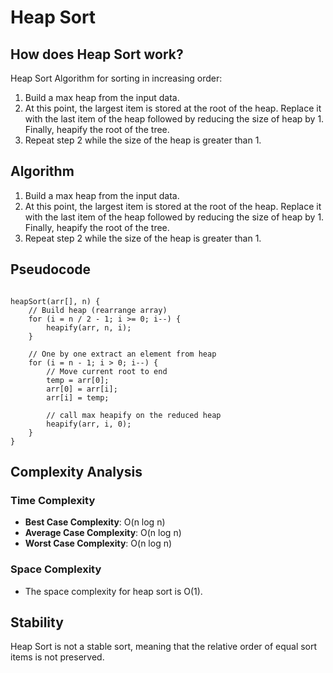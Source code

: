 # Heap Sort

## How does Heap Sort work?

Heap Sort Algorithm for sorting in increasing order:

1. Build a max heap from the input data.
2. At this point, the largest item is stored at the root of the heap. Replace it with the last item of the heap followed by reducing the size of heap by 1. Finally, heapify the root of the tree.
3. Repeat step 2 while the size of the heap is greater than 1.

## Algorithm

1. Build a max heap from the input data.
2. At this point, the largest item is stored at the root of the heap. Replace it with the last item of the heap followed by reducing the size of heap by 1. Finally, heapify the root of the tree.
3. Repeat step 2 while the size of the heap is greater than 1.

## Pseudocode

```plaintext

heapSort(arr[], n) {
    // Build heap (rearrange array)
    for (i = n / 2 - 1; i >= 0; i--) {
        heapify(arr, n, i);
    }

    // One by one extract an element from heap
    for (i = n - 1; i > 0; i--) {
        // Move current root to end
        temp = arr[0];
        arr[0] = arr[i];
        arr[i] = temp;

        // call max heapify on the reduced heap
        heapify(arr, i, 0);
    }
}
```

## Complexity Analysis

### Time Complexity

-   **Best Case Complexity**: O(n log n)
-   **Average Case Complexity**: O(n log n)
-   **Worst Case Complexity**: O(n log n)

### Space Complexity

-   The space complexity for heap sort is O(1).

## Stability

Heap Sort is not a stable sort, meaning that the relative order of equal sort items is not preserved.
